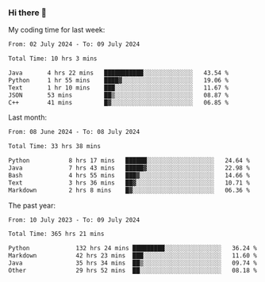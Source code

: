 ### Hi there 👋

My coding time for last week:

<!--START_SECTION:week-->

```txt
From: 02 July 2024 - To: 09 July 2024

Total Time: 10 hrs 3 mins

Java       4 hrs 22 mins   ███████████░░░░░░░░░░░░░░   43.54 %
Python     1 hr 55 mins    ████▓░░░░░░░░░░░░░░░░░░░░   19.06 %
Text       1 hr 10 mins    ███░░░░░░░░░░░░░░░░░░░░░░   11.67 %
JSON       53 mins         ██▒░░░░░░░░░░░░░░░░░░░░░░   08.87 %
C++        41 mins         █▓░░░░░░░░░░░░░░░░░░░░░░░   06.85 %
```

<!--END_SECTION:week-->

Last month:

<!--START_SECTION:month-->

```txt
From: 08 June 2024 - To: 08 July 2024

Total Time: 33 hrs 38 mins

Python           8 hrs 17 mins   ██████░░░░░░░░░░░░░░░░░░░   24.64 %
Java             7 hrs 43 mins   █████▓░░░░░░░░░░░░░░░░░░░   22.98 %
Bash             4 hrs 55 mins   ███▓░░░░░░░░░░░░░░░░░░░░░   14.66 %
Text             3 hrs 36 mins   ██▓░░░░░░░░░░░░░░░░░░░░░░   10.71 %
Markdown         2 hrs 8 mins    █▓░░░░░░░░░░░░░░░░░░░░░░░   06.36 %
```

<!--END_SECTION:month-->

The past year:

<!--START_SECTION:year-->

```txt
From: 10 July 2023 - To: 09 July 2024

Total Time: 365 hrs 21 mins

Python             132 hrs 24 mins █████████░░░░░░░░░░░░░░░░   36.24 %
Markdown           42 hrs 23 mins  ███░░░░░░░░░░░░░░░░░░░░░░   11.60 %
Java               35 hrs 34 mins  ██▒░░░░░░░░░░░░░░░░░░░░░░   09.74 %
Other              29 hrs 52 mins  ██░░░░░░░░░░░░░░░░░░░░░░░   08.18 %
```

<!--END_SECTION:year-->
